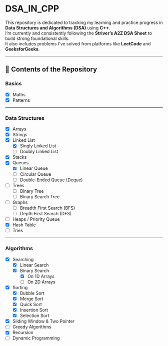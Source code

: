 #  DSA_IN_CPP

This repository is dedicated to tracking my learning and practice progress in **Data Structures and Algorithms (DSA)** using **C++**.  
I’m currently and consistently following the **Striver’s A2Z DSA Sheet** to build strong foundational skills.  
It also includes problems I’ve solved from platforms like **LeetCode** and **GeeksforGeeks**.

---

## 📂 Contents of the Repository

### Basics
- [x] Maths
- [x] Patterns

---

###  Data Structures

- [x] Arrays  
- [x] Strings  
- [x] Linked List  
  - [x] Singly Linked List  
  - [ ] Doubly Linked List  
- [x] Stacks  
- [x] Queues  
  - [x] Linear Queue  
  - [ ] Circular Queue  
  - [ ] Double-Ended Queue (Deque)  
- [ ] Trees  
  - [ ] Binary Tree  
  - [ ] Binary Search Tree  
- [ ] Graphs  
  - [ ] Breadth First Search (BFS)  
  - [ ] Depth First Search (DFS)  
- [ ] Heaps / Priority Queue  
- [x] Hash Table  
- [ ] Tries  

---

###  Algorithms

- [x] Searching  
  - [x] Linear Search  
  - [x] Binary Search  
    - [x] On 1D Arrays  
    - [ ] On 2D Arrays  
- [x] Sorting  
  - [x] Bubble Sort  
  - [x] Merge Sort  
  - [x] Quick Sort  
  - [x] Insertion Sort  
  - [x] Selection Sort  
- [x] Sliding Window & Two Pointer  
- [ ] Greedy Algorithms  
- [x] Recursion  
- [ ] Dynamic Programming  
